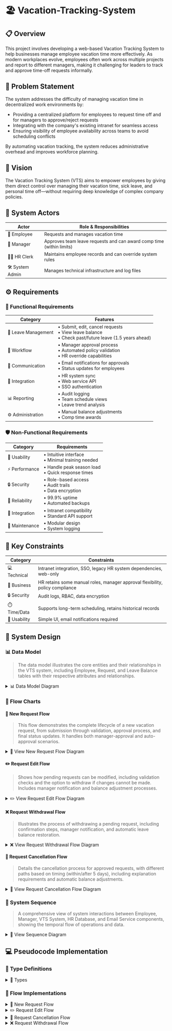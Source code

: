 # 🏖️ Vacation-Tracking-System

## 📋 Overview

This project involves developing a web-based Vacation Tracking System to help businesses manage employee vacation time more effectively. As modern workplaces evolve, employees often work across multiple projects and report to different managers, making it challenging for leaders to track and approve time-off requests informally.

## 🎯 Problem Statement

The system addresses the difficulty of managing vacation time in decentralized work environments by:

-   Providing a centralized platform for employees to request time off and for managers to approve/reject requests
-   Integrating with the company's existing intranet for seamless access
-   Ensuring visibility of employee availability across teams to avoid scheduling conflicts

By automating vacation tracking, the system reduces administrative overhead and improves workforce planning.

## 🚀 Vision

The Vacation Tracking System (VTS) aims to empower employees by giving them direct control over managing their vacation time, sick leave, and personal time off—without requiring deep knowledge of complex company policies.

## 👥 System Actors

| Actor           | Role & Responsibilities                                              |
| --------------- | -------------------------------------------------------------------- |
| 👤 Employee     | Requests and manages vacation time                                   |
| 👔 Manager      | Approves team leave requests and can award comp time (within limits) |
| 👨‍💼 HR Clerk     | Maintains employee records and can override system rules             |
| 🛠️ System Admin | Manages technical infrastructure and log files                       |

## ⚙️ Requirements

### 🔄 Functional Requirements

| Category            | Features                                                                                               |
| ------------------- | ------------------------------------------------------------------------------------------------------ |
| 📝 Leave Management | • Submit, edit, cancel requests<br>• View leave balance<br>• Check past/future leave (1.5 years ahead) |
| 🔄 Workflow         | • Manager approval process<br>• Automated policy validation<br>• HR override capabilities              |
| 📨 Communication    | • Email notifications for approvals<br>• Status updates for employees                                  |
| 🔌 Integration      | • HR system sync<br>• Web service API<br>• SSO authentication                                          |
| 📊 Reporting        | • Audit logging<br>• Team schedule views<br>• Leave trend analysis                                     |
| ⚙️ Administration   | • Manual balance adjustments<br>• Comp time awards                                                     |

### 🛡️ Non-Functional Requirements

| Category       | Requirements                                               |
| -------------- | ---------------------------------------------------------- |
| 🎨 Usability   | • Intuitive interface<br>• Minimal training needed         |
| ⚡ Performance | • Handle peak season load<br>• Quick response times        |
| 🔒 Security    | • Role-based access<br>• Audit trails<br>• Data encryption |
| 🔄 Reliability | • 99.9% uptime<br>• Automated backups                      |
| 🔌 Integration | • Intranet compatibility<br>• Standard API support         |
| 🔧 Maintenance | • Modular design<br>• System logging                       |

## 🔑 Key Constraints

| Category     | Constraints                                                                   |
| ------------ | ----------------------------------------------------------------------------- |
| 💻 Technical | Intranet integration, SSO, legacy HR system dependencies, web-only            |
| 💼 Business  | HR retains some manual roles, manager approval flexibility, policy compliance |
| 🔒 Security  | Audit logs, RBAC, data encryption                                             |
| ⏱️ Time/Data | Supports long-term scheduling, retains historical records                     |
| 🎨 Usability | Simple UI, email notifications required                                       |

## 📐 System Design

### 📊 Data Model

> The data model illustrates the core entities and their relationships in the VTS system, including Employee, Request, and Leave Balance tables with their respective attributes and relationships.

<details>
<summary>📊 Data Model Diagram</summary>

![Data Model](Data%20Modal/Data-Modal.png)

</details>

### 🔄 Flow Charts

#### 📝 New Request Flow

> This flow demonstrates the complete lifecycle of a new vacation request, from submission through validation, approval process, and final status updates. It handles both manager-approval and auto-approval scenarios.

<details>
<summary>📝 View New Request Flow Diagram</summary>

![New Request Flow](Flow%20Charts/New-request-flow.png)

</details>

#### ✏️ Request Edit Flow

> Shows how pending requests can be modified, including validation checks and the option to withdraw if changes cannot be made. Includes manager notification and balance adjustment processes.

<details>
<summary>✏️ View Request Edit Flow Diagram</summary>

![Request Edit Flow](Flow%20Charts/Request-edit-flow.png)

</details>

#### ❌ Request Withdrawal Flow

> Illustrates the process of withdrawing a pending request, including confirmation steps, manager notification, and automatic leave balance restoration.

<details>
<summary>❌ View Request Withdrawal Flow Diagram</summary>

![Request Withdrawal Flow](Flow%20Charts/Request-withdrawal-flow.png)

</details>

#### 🚫 Request Cancellation Flow

> Details the cancellation process for approved requests, with different paths based on timing (within/after 5 days), including explanation requirements and automatic balance adjustments.

<details>
<summary>🚫 View Request Cancellation Flow Diagram</summary>

![Request Cancellation Flow](Flow%20Charts/Request-cancellation-flow.png)

</details>

### 🔄 System Sequence

> A comprehensive view of system interactions between Employee, Manager, VTS System, HR Database, and Email Service components, showing the temporal flow of operations and data.

<details>
<summary>🔄 View Sequence Diagram</summary>

![Sequence Diagram](Sequence%20Diagram/Sequence%20Diagram.png)

</details>

## 💻 Pseudocode Implementation

### 📝 Type Definitions

<details>
<summary>📝 Types</summary>

```typescript
// types.ts
export interface VacationRequest {
    id: string;
    state: "Pending" | "Approved" | "Rejected" | "Withdrawn" | "Canceled";
}

export interface Employee {
    submitRequest(vts: VTS_System, id: string): Promise<void>;
    confirm(vts: VTS_System, id: string): Promise<void>;
    submitChanges(vts: VTS_System, id: string): Promise<void>;
}

export interface VTS_System {
    showStatus(employee: Employee): Promise<void>;
    validate(id: string): Promise<boolean>;
    needsApproval(id: string): Promise<boolean>;
    sendApprovalLink(email: Email_Service, manager: Manager): Promise<void>;
    sendRejection(employee: Employee): Promise<void>;
    autoApprove(db: HR_Database, id: string): Promise<void>;
    showErrors(employee: Employee): Promise<void>;
    returnToHome(employee: Employee): Promise<void>;
    sendResult(email: Email_Service, id: string): Promise<void>;
    updateUI(employee: Employee): Promise<void>;
    confirm(employee: Employee, action: string): Promise<void>;
    cancelNotify(manager: Manager, id: string): Promise<void>;
    revertBalance(db: HR_Database, id: string): Promise<void>;
    logCancellation(db: HR_Database, id: string): Promise<void>;
    autoRevert(db: HR_Database, id: string): Promise<void>;
    notifyManager(email: Email_Service, id: string): Promise<void>;
    showEditableRequest(employee: Employee, id: string): Promise<void>;
    updateRequest(db: HR_Database, id: string): Promise<void>;
    isWithinCancelPeriod(id: string): Promise<boolean>;
    isWithinWithdrawPeriod(id: string): Promise<boolean>;
}

export interface Manager {
    review(vts: VTS_System, id: string): Promise<boolean>;
}

export interface HR_Database {
    logApproval(id: string): Promise<void>;
    autoApprove(id: string): Promise<void>;
    revertBalance(id: string): Promise<void>;
    logCancellation(id: string): Promise<void>;
    autoRevert(id: string): Promise<void>;
    updateRequest(id: string): Promise<void>;
}

export interface Email_Service {
    sendApprovalEmail(manager: Manager, link: string): Promise<void>;
    sendStatusEmail(employee: Employee, id: string): Promise<void>;
    sendCancelEmail(manager: Manager, id: string): Promise<void>;
}
```

</details>

### 🔄 Flow Implementations

<details>
<summary>📝 New Request Flow</summary>

```typescript
// New-fequest-flow.ts
import {
    Email_Service,
    Employee,
    HR_Database,
    Manager,
    VTS_System,
} from "./types";

async function submitRequestFlow(
    employee: Employee,
    vts: VTS_System,
    email: Email_Service,
    manager: Manager,
    db: HR_Database
): Promise<void> {
    await employee.submitRequest(vts, "req1");
    console.log("VTS_System activated");
    await vts.showStatus(employee);
    if (await vts.validate("req1")) {
        if (await vts.needsApproval("req1")) {
            await vts.sendApprovalLink(email, manager);
            await email.sendApprovalEmail(manager, "link");
            if (await manager.review(vts, "req1")) {
                // Success: Log approval
                await db.logApproval("req1");
            } else {
                await vts.sendRejection(employee);
            }
        } else {
            // Success: Auto-approve
            await vts.autoApprove(db, "req1");
        }
    } else {
        await vts.showErrors(employee);
        await employee.submitRequest(vts, "req1");
    }
    await vts.returnToHome(employee);
    console.log("VTS_System deactivated");
}
```

</details>

<details>
<summary>✏️ Request Edit Flow</summary>

```typescript
// Request-edit-flow.ts
import { Employee, HR_Database, Manager, VTS_System } from "./types";

async function editPendingRequestFlow(
    employee: Employee,
    vts: VTS_System,
    db: HR_Database,
    manager: Manager
): Promise<void> {
    await employee.submitRequest(vts, "req1");
    console.log("VTS_System activated");
    await vts.showEditableRequest(employee, "req1");
    await employee.submitChanges(vts, "req1");
    if (await vts.validate("req1")) {
        // Success: Update request
        await db.updateRequest("req1");
    } else {
        await vts.showErrors(employee);
        if (await vts.isWithinWithdrawPeriod("req1")) {
            // Within 5 days
            await vts.confirm(employee, "Withdraw");
            await employee.confirm(vts, "req1");
            await vts.cancelNotify(manager, "req1");
            // Success: Revert balance
            await vts.revertBalance(db, "req1");
        }
    }
    await vts.returnToHome(employee);
    console.log("VTS_System deactivated");
}
```

</details>

<details>
<summary>🚫 Request Cancellation Flow</summary>

```typescript
// Request-cancellation-flow.ts
import {
    Email_Service,
    Employee,
    HR_Database,
    Manager,
    VTS_System,
} from "./types";

async function cancelFlow(
    employee: Employee,
    vts: VTS_System,
    db: HR_Database,
    email: Email_Service,
    manager: Manager
): Promise<void> {
    await employee.submitRequest(vts, "req1");
    console.log("VTS_System activated");
    if (await vts.isWithinCancelPeriod("req1")) {
        // Within 5 days
        await vts.confirm(employee, "Cancel with Explanation");
        await employee.confirm(vts, "req1");
        // Success: Log cancellation
        await db.logCancellation("req1");
    } else {
        await vts.confirm(employee, "Cancel");
        await employee.confirm(vts, "req1");
        // Success: Auto-revert
        await db.autoRevert("req1");
    }
    await vts.notifyManager(email, "req1");
    await email.sendCancelEmail(manager, "req1");
    console.log("VTS_System deactivated");
}
```

</details>

<details>
<summary>❌ Request Withdrawal Flow</summary>

```typescript
// Request-withdrawal-flow.ts
import { Employee, HR_Database, Manager, VTS_System } from "./types";

async function withdrawFlow(
    employee: Employee,
    vts: VTS_System,
    db: HR_Database,
    manager: Manager
): Promise<void> {
    await employee.submitRequest(vts, "req1");
    console.log("VTS_System activated");
    await vts.confirm(employee, "Withdraw");
    await employee.confirm(vts, "req1");
    await vts.cancelNotify(manager, "req1");
    // Success: Revert balance
    await vts.revertBalance(db, "req1");
    await vts.returnToHome(employee);
    console.log("VTS_System deactivated");
}
```

</details>

